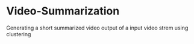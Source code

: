 # Video-Summarization
Generating a short summarized video output of a input video strem using clustering 
